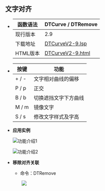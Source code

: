 ## 文字对齐

- | 函数语法 | DTCurve / DTRemove                                           |
  | -------- | ------------------------------------------------------------ |
  | 现行版本 | 2.9                                                          |
  | 下载地址 | [DTCurveV2-9.lsp](http://lee-mac.com/lisp/DTCurveV2-9.lsp)   |
  | HTML版本 | [DTCurveV2-9.html](http://lee-mac.com/lisp/html/DTCurveV2-9.html) |

- | 按键  | 功能                 |
  | ----- | -------------------- |
  | + / - | 文字相对曲线的偏移   |
  | P / p | 正交                 |
  | B / b | 切换遮挡文字下方曲线 |
  | M / m | 镜像文字             |
  | S / s | 修改文字样式及字高   |

- **应用实例**

  ![功能介绍1](http://lee-mac.com/lisp/gifs/DTCurve1.gif)

  ![功能介绍2](http://lee-mac.com/lisp/gifs/DTCurve3.png)

- **移除对齐关联**

  - 命令：DTRemove

    ​      ![](http://lee-mac.com/lisp/gifs/DTCurve2.gif)